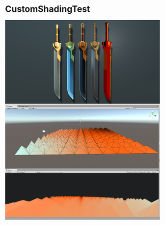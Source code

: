 # CustomShadingTest
<img src="https://github.com/lunaticAnn/CustomShadingTest/blob/master/custom_render.png" width="800">
<img src="https://github.com/lunaticAnn/CustomShadingTest/blob/master/geometry.png" width="800">
